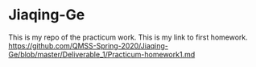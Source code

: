 # Jiaqing-Ge
This is my repo of the practicum work. 
This is my link to first homework.
https://github.com/QMSS-Spring-2020/Jiaqing-Ge/blob/master/Deliverable_1/Practicum-homework1.md
